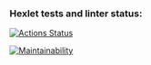 ### Hexlet tests and linter status:
[![Actions Status](https://github.com/ArtemKaPetrakov/backend-project-4/workflows/hexlet-check/badge.svg)](https://github.com/ArtemKaPetrakov/backend-project-4/actions)

[![Maintainability](https://api.codeclimate.com/v1/badges/cd15943069a8c6b1a489/maintainability)](https://codeclimate.com/github/ArtemKaPetrakov/backend-project-lvl4/maintainability)